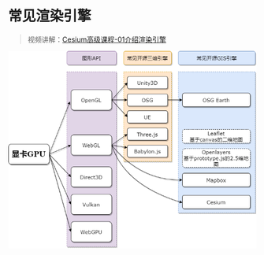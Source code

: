 # 常见渲染引擎

>视频讲解：[Cesium高级课程-01介绍渲染引擎](https://www.bilibili.com/video/BV1UqndemEGm/?spm_id_from=333.1387.collection.video_card.click&vd_source=61f3a730a0daea9e6b7d510fb19007fd)

![渲染引擎](.\assets\渲染引擎.png)